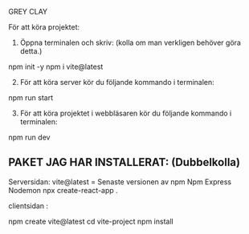 GREY CLAY


För att köra projektet:

1. Öppna terminalen och skriv: (kolla om man verkligen behöver göra detta.)

npm init -y
npm i vite@latest


2. För att köra server kör du följande kommando i terminalen: 

npm run start

3. För att köra projektet i webbläsaren kör du följande kommando i terminalen:

npm run dev


## PAKET JAG HAR INSTALLERAT: (Dubbelkolla)

Serversidan:
vite@latest = Senaste versionen av npm
Npm
Express
Nodemon
npx create-react-app . 

clientsidan :

npm create vite@latest
cd vite-project
npm install

